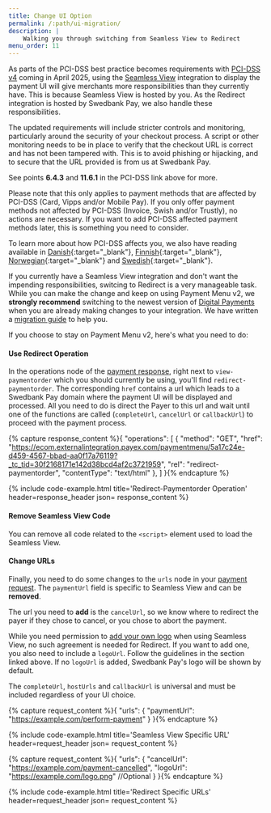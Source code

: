 ```yaml
---
title: Change UI Option
permalink: /:path/ui-migration/
description: |
    Walking you through switching from Seamless View to Redirect
menu_order: 11
---
```


As parts of the PCI-DSS best practice becomes requirements with
[PCI-DSS v4][pci] coming in April 2025, using the [Seamless View][seamless-view]
integration to display the payment UI will give merchants more responsibilities
than they currently have. This is because Seamless View is hosted by you. As the
Redirect integration is hosted by Swedbank Pay, we also handle these
responsibilities.

The updated requirements will include stricter controls and monitoring,
particularly around the security of your checkout process. A script or other
monitoring needs to be in place to verify that the checkout URL is correct and
has not been tampered with. This is to avoid phishing or hijacking, and to
secure that the URL provided is from us at Swedbank Pay.

See points **6.4.3** and **11.6.1** in the PCI-DSS link above for more.

Please note that this only applies to payment methods that are affected by
PCI-DSS (Card, Vipps and/or Mobile Pay). If you only offer payment methods not
affected by PCI-DSS (Invoice, Swish and/or Trustly), no actions are necessary.
If you want to add PCI-DSS affected payment methods later, this is something
you need to consider.

To learn more about how PCI-DSS affects you, we also have reading available
in [Danish][da]{:target="_blank"}, [Finnish][fi]{:target="_blank"},
[Norwegian][no]{:target="_blank"} and [Swedish][se]{:target="_blank"}.

If you currently have a Seamless View integration and don't want the impending
responsibilities, switcing to Redirect is a very manageable task. While you can
make the change and keep on using Payment Menu v2, we **strongly recommend**
switching to the newest version of [Digital Payments][dp] when you are already
making changes to your integration. We have written a [migration guide][mp] to
help you.

If you choose to stay on Payment Menu v2, here's what you need to do:

#### Use Redirect Operation

In the operations node of the [payment response][post-response], right next to
`view-paymentorder` which you should currently be using, you'll find
`redirect-paymentorder`. The corresponding `href` contains a url which leads to
a Swedbank Pay domain where the payment UI will be displayed and processed. All
you need to do is direct the Payer to this url and wait until one of the
functions are called (`completeUrl`, `cancelUrl` or `callbackUrl`) to proceed
with the payment process.

{% capture response_content %}{
    "operations": [
        {
          "method": "GET",
          "href": "https://ecom.externalintegration.payex.com/paymentmenu/5a17c24e-d459-4567-bbad-aa0f17a76119?_tc_tid=30f2168171e142d38bcd4af2c3721959",
          "rel": "redirect-paymentorder",
          "contentType": "text/html"
        },
    ]
}{% endcapture %}

 {% include code-example.html
    title='Redirect-Paymentorder Operation'
    header=response_header
    json= response_content
    %}

#### Remove Seamless View Code

You can remove all code related to the `<script>` element used to load the
Seamless View.

#### Change URLs

Finally, you need to do some changes to the `urls` node in your
[payment request][post-request]. The `paymentUrl` field is specific to Seamless
View and can be **removed**.

The url you need to **add** is the `cancelUrl`, so we know where to redirect the
payer if they chose to cancel, or you chose to abort the payment.

While you need permission to [add your own logo][custom-logo] when using
Seamless View, no such agreement is needed for Redirect. If you want to add one,
you also need to include a `logoUrl`. Follow the guidelines in the section
linked above. If no `logoUrl` is added, Swedbank Pay's logo will be shown by
default.

The `completeUrl`, `hostUrls` and `callbackUrl` is universal and must be
included regardless of your UI choice.

{% capture request_content %}{
        "urls": {
            "paymentUrl": "https://example.com/perform-payment"
        }
}{% endcapture %}

{% include code-example.html
    title='Seamless View Specific URL'
    header=request_header
    json= request_content
    %}

{% capture request_content %}{
        "urls": {
            "cancelUrl": "https://example.com/payment-cancelled",
            "logoUrl": "https://example.com/logo.png" //Optional
        }
}{% endcapture %}

{% include code-example.html
    title='Redirect Specific URLs'
    header=request_header
    json= request_content
    %}

[custom-logo]: /old-implementations/payment-menu-v2/features/optional/custom-logo
[dp]: /checkout-v3/
[mp]: /checkout-v3/migration-guide/
[pci]: https://www.swedbankpay.se/globalassets/global-documents/risk-and-security/pci-dss-v4-0-saq-a-r2.pdf
[post-response]: /old-implementations/payment-menu-v2/payment-order/#payment-order-response
[post-request]: /old-implementations/payment-menu-v2/payment-order/#payment-order-request
[seamless-view]: /old-implementations/payment-menu-v2/payment-order/#step-2-display-the-payment-menu
[da]: https://www.swedbankpay.dk/risiko-og-sikkerhed/pci-sadan-bliver-du-pavirketswe
[fi]: https://www.swedbankpay.fi/riskit-ja-turvallisuus/nain-pci-vaikuttaa-sinuun
[no]: https://www.swedbankpay.no/risiko-og-sikkerhet/pci-slik-pavirkes-dus
[se]: https://www.swedbankpay.se/risk-och-sakerhet/pci-sa-paverkas-du
